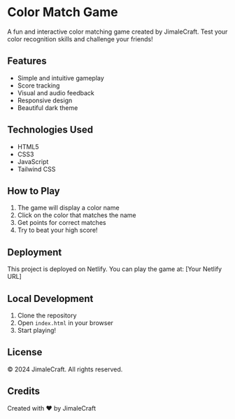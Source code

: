 # Color Match Game

A fun and interactive color matching game created by JimaleCraft. Test your color recognition skills and challenge your friends!

## Features

- Simple and intuitive gameplay
- Score tracking
- Visual and audio feedback
- Responsive design
- Beautiful dark theme

## Technologies Used

- HTML5
- CSS3
- JavaScript
- Tailwind CSS

## How to Play

1. The game will display a color name
2. Click on the color that matches the name
3. Get points for correct matches
4. Try to beat your high score!

## Deployment

This project is deployed on Netlify. You can play the game at: [Your Netlify URL]

## Local Development

1. Clone the repository
2. Open `index.html` in your browser
3. Start playing!

## License

© 2024 JimaleCraft. All rights reserved.

## Credits

Created with ❤️ by JimaleCraft 